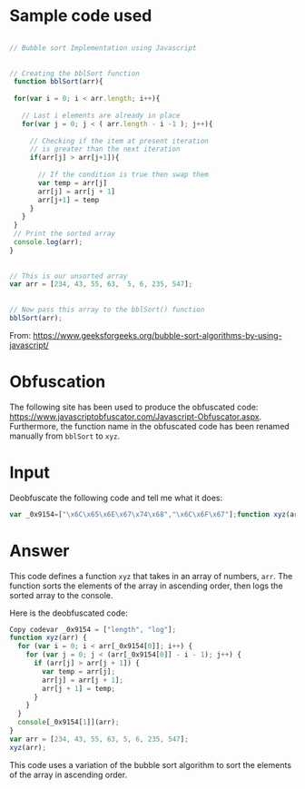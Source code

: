 # Sample code used

```js

// Bubble sort Implementation using Javascript
 
 
// Creating the bblSort function
 function bblSort(arr){
    
 for(var i = 0; i < arr.length; i++){
    
   // Last i elements are already in place 
   for(var j = 0; j < ( arr.length - i -1 ); j++){
      
     // Checking if the item at present iteration
     // is greater than the next iteration
     if(arr[j] > arr[j+1]){
        
       // If the condition is true then swap them
       var temp = arr[j]
       arr[j] = arr[j + 1]
       arr[j+1] = temp
     }
   }
 }
 // Print the sorted array
 console.log(arr);
}
 
 
// This is our unsorted array
var arr = [234, 43, 55, 63,  5, 6, 235, 547];
 
 
// Now pass this array to the bblSort() function
bblSort(arr);
```

From: <https://www.geeksforgeeks.org/bubble-sort-algorithms-by-using-javascript/>

# Obfuscation

The following site has been used to produce the obfuscated code: <https://www.javascriptobfuscator.com/Javascript-Obfuscator.aspx>.
Furthermore, the function name in the obfuscated code has been renamed manually from `bblSort` to `xyz`.

# Input

Deobfuscate the following code and tell me what it does:

```js
var _0x9154=["\x6C\x65\x6E\x67\x74\x68","\x6C\x6F\x67"];function xyz(arr){for(var _0xebddx3=0;_0xebddx3< arr[_0x9154[0]];_0xebddx3++){for(var _0xebddx4=0;_0xebddx4< (arr[_0x9154[0]]- _0xebddx3- 1);_0xebddx4++){if(arr[_0xebddx4]> arr[_0xebddx4+ 1]){var _0xebddx5=arr[_0xebddx4];arr[_0xebddx4]= arr[_0xebddx4+ 1];arr[_0xebddx4+ 1]= _0xebddx5}}};console[_0x9154[1]](arr)}var arr=[234,43,55,63,5,6,235,547];xyz(arr)
```

# Answer

This code defines a function `xyz` that takes in an array of numbers, `arr`. The function sorts the elements of the array in ascending order, then logs the sorted array to the console.

Here is the deobfuscated code:

```js
Copy codevar _0x9154 = ["length", "log"];
function xyz(arr) {
  for (var i = 0; i < arr[_0x9154[0]]; i++) {
    for (var j = 0; j < (arr[_0x9154[0]] - i - 1); j++) {
      if (arr[j] > arr[j + 1]) {
        var temp = arr[j];
        arr[j] = arr[j + 1];
        arr[j + 1] = temp;
      }
    }
  }
  console[_0x9154[1]](arr);
}
var arr = [234, 43, 55, 63, 5, 6, 235, 547];
xyz(arr);

```

This code uses a variation of the bubble sort algorithm to sort the elements of the array in ascending order.
